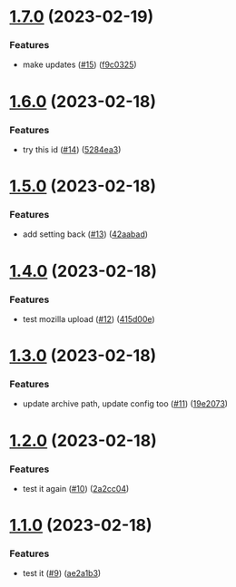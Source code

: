 # [1.7.0](https://github.com/mattkeeler/firefox-subseven-theme/compare/1.6.0...1.7.0) (2023-02-19)


### Features

* make updates ([#15](https://github.com/mattkeeler/firefox-subseven-theme/issues/15)) ([f9c0325](https://github.com/mattkeeler/firefox-subseven-theme/commit/f9c032583d391005131a15f2f96301af4cd30e09))

# [1.6.0](https://github.com/mattkeeler/firefox-subseven-theme/compare/1.5.0...1.6.0) (2023-02-18)


### Features

* try this id ([#14](https://github.com/mattkeeler/firefox-subseven-theme/issues/14)) ([5284ea3](https://github.com/mattkeeler/firefox-subseven-theme/commit/5284ea3e54d2542c54f2f4ca3a86e7cabac57572))

# [1.5.0](https://github.com/mattkeeler/firefox-subseven-theme/compare/1.4.0...1.5.0) (2023-02-18)


### Features

* add setting back ([#13](https://github.com/mattkeeler/firefox-subseven-theme/issues/13)) ([42aabad](https://github.com/mattkeeler/firefox-subseven-theme/commit/42aabad951c7c3ae708c98a453fef964cda74736))

# [1.4.0](https://github.com/mattkeeler/firefox-subseven-theme/compare/1.3.0...1.4.0) (2023-02-18)


### Features

* test mozilla upload ([#12](https://github.com/mattkeeler/firefox-subseven-theme/issues/12)) ([415d00e](https://github.com/mattkeeler/firefox-subseven-theme/commit/415d00ec745ee7a4192cfcdf9f007cddf8ba260c))

# [1.3.0](https://github.com/mattkeeler/firefox-subseven-theme/compare/1.2.0...1.3.0) (2023-02-18)


### Features

* update archive path, update config too ([#11](https://github.com/mattkeeler/firefox-subseven-theme/issues/11)) ([19e2073](https://github.com/mattkeeler/firefox-subseven-theme/commit/19e20737129f449fdb12cf1253f24ff93fcd49b3))

# [1.2.0](https://github.com/mattkeeler/firefox-subseven-theme/compare/1.1.0...1.2.0) (2023-02-18)


### Features

* test it again ([#10](https://github.com/mattkeeler/firefox-subseven-theme/issues/10)) ([2a2cc04](https://github.com/mattkeeler/firefox-subseven-theme/commit/2a2cc04a065f7fc8f81a5a791fd7cd77f3304fa8))

# [1.1.0](https://github.com/mattkeeler/firefox-subseven-theme/compare/v1.0.0...1.1.0) (2023-02-18)


### Features

* test it ([#9](https://github.com/mattkeeler/firefox-subseven-theme/issues/9)) ([ae2a1b3](https://github.com/mattkeeler/firefox-subseven-theme/commit/ae2a1b361edd8254164676fb3bd9b031b5032a91))
